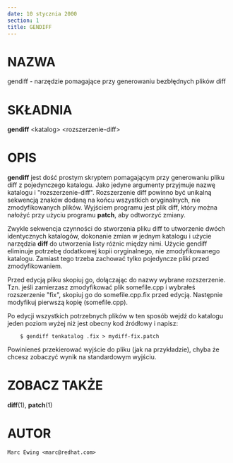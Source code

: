 ```yaml
---
date: 10 stycznia 2000
section: 1
title: GENDIFF
---
```


NAZWA
=====

gendiff - narzędzie pomagające przy generowaniu bezbłędnych plików diff

SKŁADNIA
========

**gendiff** \<katalog\> \<rozszerzenie-diff\>

OPIS
====

**gendiff** jest dość prostym skryptem pomagającym przy generowaniu
pliku diff z pojedynczego katalogu. Jako jedyne argumenty przyjmuje
nazwę katalogu i \"rozszerzenie-diff\". Rozszerzenie diff powinno być
unikalną sekwencją znaków dodaną na końcu wszystkich oryginalnych, nie
zmodyfikowanych plików. Wyjściem programu jest plik diff, który można
nałożyć przy użyciu programu **patch**, aby odtworzyć zmiany.

Zwykle sekwencja czynności do stworzenia pliku diff to utworzenie dwóch
identycznych katalogów, dokonanie zmian w jednym katalogu i użycie
narzędzia **diff** do utworzenia listy różnic między nimi. Użycie
gendiff eliminuje potrzebę dodatkowej kopii oryginalnego, nie
zmodyfikowanego katalogu. Zamiast tego trzeba zachować tylko pojedyncze
pliki przed zmodyfikowaniem.

Przed edycją pliku skopiuj go, dołączając do nazwy wybrane rozszerzenie.
Tzn. jeśli zamierzasz zmodyfikować plik somefile.cpp i wybrałeś
rozszerzenie \"fix\", skopiuj go do somefile.cpp.fix przed edycją.
Następnie modyfikuj pierwszą kopię (somefile.cpp).

Po edycji wszystkich potrzebnych plików w ten sposób wejdź do katalogu
jeden poziom wyżej niż jest obecny kod źródłowy i napisz:

        $ gendiff tenkatalog .fix > mydiff-fix.patch

Powinieneś przekierować wyjście do pliku (jak na przykładzie), chyba że
chcesz zobaczyć wynik na standardowym wyjściu.

ZOBACZ TAKŻE
============

**diff**(1), **patch**(1)

AUTOR
=====

    Marc Ewing <marc@redhat.com>
